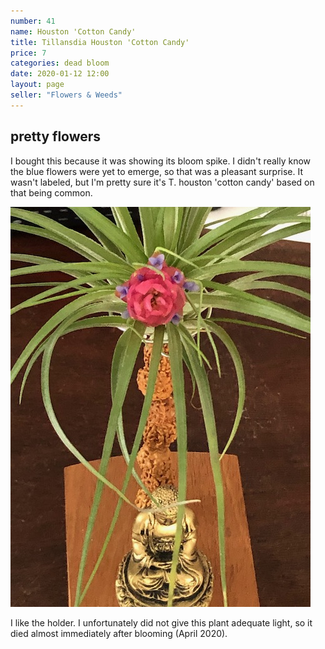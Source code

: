 ```yaml
---
number: 41
name: Houston 'Cotton Candy'
title: Tillansdia Houston 'Cotton Candy'
price: 7
categories: dead bloom
date: 2020-01-12 12:00
layout: page
seller: "Flowers & Weeds"
---
```

## pretty flowers

I bought this because it was showing its bloom spike. I didn't really know the blue flowers were yet to emerge, so that was a pleasant surprise. It wasn't labeled, but I'm pretty sure it's T. houston 'cotton candy' based on that being common.

!["Tillandsia Houston 'cotton candy'"](/i/IMG_5894.jpeg "Tillandsia Houston 'cotton candy'")

I like the holder. I unfortunately did not give this plant adequate light, so it died almost immediately after blooming (April 2020).
